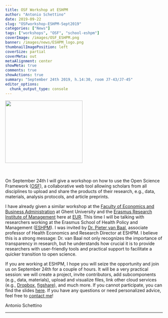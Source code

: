 ```yaml
---
title: OSF Workshop at ESHPM  
author: "Antonio Schettino"
date: 2019-09-22
slug: "OSFworkshop-ESHPM-Sept2019"
categories: ["News"]
tags: ["workshops", "OSF", "school-eshpm"]
coverImage: /images/OSF_ESHPM.png
banner: /images/news/ESHPM_logo.png
thumbnailImagePosition: left
coverSize: partial
coverMeta: out
metaAlignment: center
showMeta: true
comments: true
showActions: true
summary: "September 24th 2019, h.14:30, room J7-43/J7-45"
editor_options: 
  chunk_output_type: console
---
```

<img border="0" alt="" src="/images/news/ESHPM_logo.png" width="70%" height="200" align="center">

<BR></BR>
On September 24th I will give a workshop on how to use the Open Science Framework ([OSF](https://osf.io)), a collaborative web tool allowing scholars from all disciplines to upload and share the products of their research, e.g., data, materials, analysis protocols, and article preprints. 

I have already given a similar workshop at the [Faculty of Economics and Business Administration](https://www.ugent.be/eb/en) at Ghent University and the [Erasmus Research Institute of Management](https://www.erim.eur.nl) here at [EUR](https://www.eur.nl). This time I will be talking with researchers working at the Erasmus School of Health Policy and Management ([ESHPM](https://www.eur.nl/eshpm/)). I was invited by [Dr. Pieter van Baal](https://www.eur.nl/people/pieter-van-baal), associate professor of Health Economics and Research Director at ESHPM. I believe this is a strong message: Dr. van Baal not only recognizes the importance of transparency in research, but he understands how crucial it is to provide researchers with user-friendly tools and practical support to facilitate a quicker transition to open science.

If you are working at ESHPM, I hope you will seize the opportunity and join us on September 24th for a couple of hours. It will be a very practical session: we will create a project, invite contributors, add subcomponents (e.g., data, materials), upload and visualize files, link other cloud services (e.g., [Dropbox](https://www.dropbox.com), [figshare](https://figshare.com)), and much more. If you cannot participate, you can find the slides [here](https://osf.io/83u9x/). If you have any questions or need personalized advice, feel free to [contact me](mailto:schettino@eur.nl)!


Antonio Schettino

***


